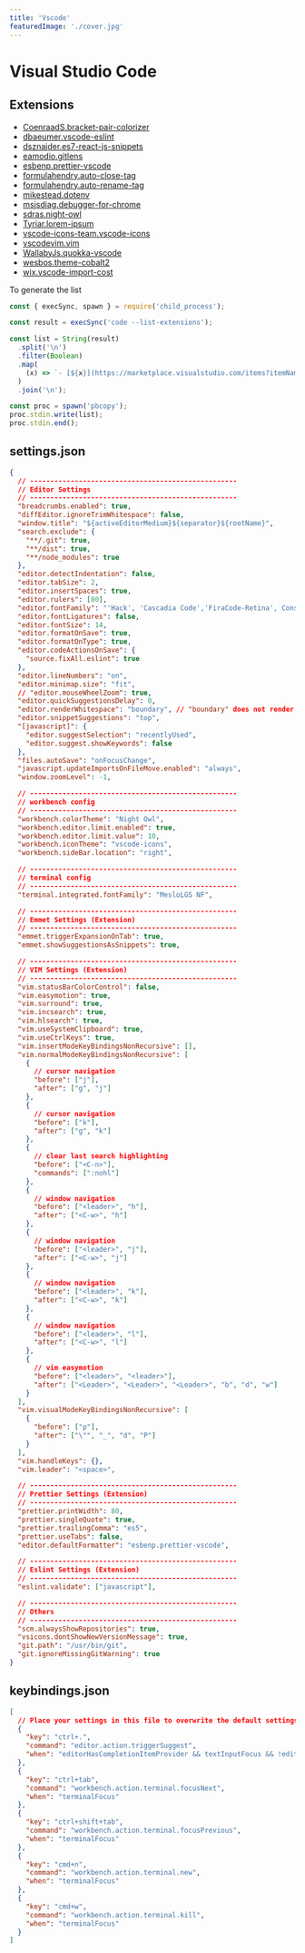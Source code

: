 ```yaml
---
title: 'Vscode'
featuredImage: './cover.jpg'
---
```


# Visual Studio Code

## Extensions

- [CoenraadS.bracket-pair-colorizer](https://marketplace.visualstudio.com/items?itemName=CoenraadS.bracket-pair-colorizer)
- [dbaeumer.vscode-eslint](https://marketplace.visualstudio.com/items?itemName=dbaeumer.vscode-eslint)
- [dsznajder.es7-react-js-snippets](https://marketplace.visualstudio.com/items?itemName=dsznajder.es7-react-js-snippets)
- [eamodio.gitlens](https://marketplace.visualstudio.com/items?itemName=eamodio.gitlens)
- [esbenp.prettier-vscode](https://marketplace.visualstudio.com/items?itemName=esbenp.prettier-vscode)
- [formulahendry.auto-close-tag](https://marketplace.visualstudio.com/items?itemName=formulahendry.auto-close-tag)
- [formulahendry.auto-rename-tag](https://marketplace.visualstudio.com/items?itemName=formulahendry.auto-rename-tag)
- [mikestead.dotenv](https://marketplace.visualstudio.com/items?itemName=mikestead.dotenv)
- [msjsdiag.debugger-for-chrome](https://marketplace.visualstudio.com/items?itemName=msjsdiag.debugger-for-chrome)
- [sdras.night-owl](https://marketplace.visualstudio.com/items?itemName=sdras.night-owl)
- [Tyriar.lorem-ipsum](https://marketplace.visualstudio.com/items?itemName=Tyriar.lorem-ipsum)
- [vscode-icons-team.vscode-icons](https://marketplace.visualstudio.com/items?itemName=vscode-icons-team.vscode-icons)
- [vscodevim.vim](https://marketplace.visualstudio.com/items?itemName=vscodevim.vim)
- [WallabyJs.quokka-vscode](https://marketplace.visualstudio.com/items?itemName=WallabyJs.quokka-vscode)
- [wesbos.theme-cobalt2](https://marketplace.visualstudio.com/items?itemName=wesbos.theme-cobalt2)
- [wix.vscode-import-cost](https://marketplace.visualstudio.com/items?itemName=wix.vscode-import-cost)

To generate the list

```javascript
const { execSync, spawn } = require('child_process');

const result = execSync('code --list-extensions');

const list = String(result)
  .split('\n')
  .filter(Boolean)
  .map(
    (x) => `- [${x}](https://marketplace.visualstudio.com/items?itemName=${x})`
  )
  .join('\n');

const proc = spawn('pbcopy');
proc.stdin.write(list);
proc.stdin.end();
```

## settings.json

```json
{
  // ---------------------------------------------------
  // Editor Settings
  // ---------------------------------------------------
  "breadcrumbs.enabled": true,
  "diffEditor.ignoreTrimWhitespace": false,
  "window.title": "${activeEditorMedium}${separator}${rootName}",
  "search.exclude": {
    "**/.git": true,
    "**/dist": true,
    "**/node_modules": true
  },
  "editor.detectIndentation": false,
  "editor.tabSize": 2,
  "editor.insertSpaces": true,
  "editor.rulers": [80],
  "editor.fontFamily": "'Hack', 'Cascadia Code','FiraCode-Retina', Consolas, 'Courier New', monospace",
  "editor.fontLigatures": false,
  "editor.fontSize": 14,
  "editor.formatOnSave": true,
  "editor.formatOnType": true,
  "editor.codeActionsOnSave": {
    "source.fixAll.eslint": true
  },
  "editor.lineNumbers": "on",
  "editor.minimap.size": "fit",
  // "editor.mouseWheelZoom": true,
  "editor.quickSuggestionsDelay": 0,
  "editor.renderWhitespace": "boundary", // "boundary" does not render single space between words
  "editor.snippetSuggestions": "top",
  "[javascript]": {
    "editor.suggestSelection": "recentlyUsed",
    "editor.suggest.showKeywords": false
  },
  "files.autoSave": "onFocusChange",
  "javascript.updateImportsOnFileMove.enabled": "always",
  "window.zoomLevel": -1,

  // ---------------------------------------------------
  // workbench config
  // ---------------------------------------------------
  "workbench.colorTheme": "Night Owl",
  "workbench.editor.limit.enabled": true,
  "workbench.editor.limit.value": 10,
  "workbench.iconTheme": "vscode-icons",
  "workbench.sideBar.location": "right",

  // ---------------------------------------------------
  // terminal config
  // ---------------------------------------------------
  "terminal.integrated.fontFamily": "MesloLGS NF",

  // ---------------------------------------------------
  // Emmet Settings (Extension)
  // ---------------------------------------------------
  "emmet.triggerExpansionOnTab": true,
  "emmet.showSuggestionsAsSnippets": true,

  // ---------------------------------------------------
  // VIM Settings (Extension)
  // ---------------------------------------------------
  "vim.statusBarColorControl": false,
  "vim.easymotion": true,
  "vim.surround": true,
  "vim.incsearch": true,
  "vim.hlsearch": true,
  "vim.useSystemClipboard": true,
  "vim.useCtrlKeys": true,
  "vim.insertModeKeyBindingsNonRecursive": [],
  "vim.normalModeKeyBindingsNonRecursive": [
    {
      // cursor navigation
      "before": ["j"],
      "after": ["g", "j"]
    },
    {
      // cursor navigation
      "before": ["k"],
      "after": ["g", "k"]
    },
    {
      // clear last search highlighting
      "before": ["<C-n>"],
      "commands": [":nohl"]
    },
    {
      // window navigation
      "before": ["<leader>", "h"],
      "after": ["<C-w>", "h"]
    },
    {
      // window navigation
      "before": ["<leader>", "j"],
      "after": ["<C-w>", "j"]
    },
    {
      // window navigation
      "before": ["<leader>", "k"],
      "after": ["<C-w>", "k"]
    },
    {
      // window navigation
      "before": ["<leader>", "l"],
      "after": ["<C-w>", "l"]
    },
    {
      // vim easymotion
      "before": ["<leader>", "<leader>"],
      "after": ["<Leader>", "<Leader>", "<Leader>", "b", "d", "w"]
    }
  ],
  "vim.visualModeKeyBindingsNonRecursive": [
    {
      "before": ["p"],
      "after": ["\"", "_", "d", "P"]
    }
  ],
  "vim.handleKeys": {},
  "vim.leader": "<space>",

  // ---------------------------------------------------
  // Prettier Settings (Extension)
  // ---------------------------------------------------
  "prettier.printWidth": 80,
  "prettier.singleQuote": true,
  "prettier.trailingComma": "es5",
  "prettier.useTabs": false,
  "editor.defaultFormatter": "esbenp.prettier-vscode",

  // ---------------------------------------------------
  // Eslint Settings (Extension)
  // ---------------------------------------------------
  "eslint.validate": ["javascript"],

  // ---------------------------------------------------
  // Others
  // ---------------------------------------------------
  "scm.alwaysShowRepositories": true,
  "vsicons.dontShowNewVersionMessage": true,
  "git.path": "/usr/bin/git",
  "git.ignoreMissingGitWarning": true
}
```

## keybindings.json

```json
[
  // Place your settings in this file to overwrite the default settings
  {
    "key": "ctrl+.",
    "command": "editor.action.triggerSuggest",
    "when": "editorHasCompletionItemProvider && textInputFocus && !editorReadonly"
  },
  {
    "key": "ctrl+tab",
    "command": "workbench.action.terminal.focusNext",
    "when": "terminalFocus"
  },
  {
    "key": "ctrl+shift+tab",
    "command": "workbench.action.terminal.focusPrevious",
    "when": "terminalFocus"
  },
  {
    "key": "cmd+n",
    "command": "workbench.action.terminal.new",
    "when": "terminalFocus"
  },
  {
    "key": "cmd+w",
    "command": "workbench.action.terminal.kill",
    "when": "terminalFocus"
  }
]
```
